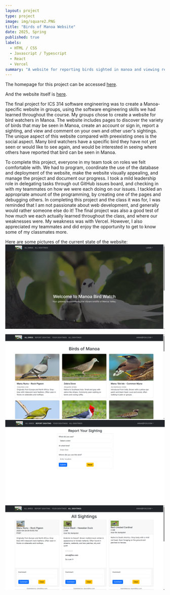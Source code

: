 ```yaml
---
layout: project
type: project
image: img/square2.PNG
title: "Birds of Manoa Website"
date: 2025, Spring
published: true
labels:
  - HTML / CSS
  - Javascript / Typescript
  - React
  - Vercel
summary: "A website for reporting birds sighted in manoa and viewing reports, for ICS 314."
---
```


The homepage for this project can be accessed [here](https://manoa-bird-watch.github.io/).    

And the website itself is [here](https://m1-git-main-jeffrey8193s-projects.vercel.app/).    

The final project for ICS 314 software engineering was to create a Manoa-specific website in groups, using the software engineering skills we had learned throughout the course. My groups chose to create a website for bird watchers in Manoa. The website includes pages to discover the variety of birds that may be seen in Manoa, create an account or sign in, report a sighting, and view and comment on your own and other user's sightings. The unique aspect of this website compared with preexisting ones is the social aspect. Many bird watchers have a specific bird they have not yet seen or would like to see again, and would be interested in seeing where others have reported that bird can be seen in Manoa.   

To complete this project, everyone in my team took on roles we felt comfortable with. We had to program, coordinate the use of the database and deployment of the website, make the website visually appealing, and manage the project and document our progress. I took a mild leadership role in delegating tasks through out GitHub issues board, and checking in with my teammates on how we were each doing on our issues. I tackled an appropriate amount of the programming, by creating one of the pages and debugging others. In completing this project and the class it was for, I was reminded that I am not passionate about web development, and generally would rather someone else do it! The final project was also a good test of how much we each actually learned throughout the class, and where our weaknesses were. My weakness was with Vercel. However, I also appreciated my teammates and did enjoy the opportunity to get to know some of my classmates more. 

Here are some pictures of the current state of the website:
<img class="img-fluid" src="../img/homepg.png">  

<img class="img-fluid" src="../img/birdsofmanoa.png">      

<img class="img-fluid" src="../img/reportsighting.png">    

<img class="img-fluid" src="../img/allbirds.png">     

